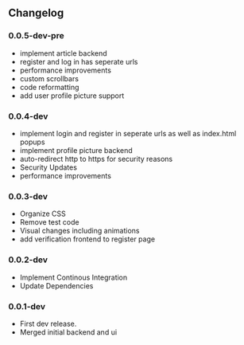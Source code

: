 ## Changelog

### 0.0.5-dev-pre

- implement article backend
- register and log in has seperate urls
- performance improvements
- custom scrollbars
- code reformatting
- add user profile picture support

### 0.0.4-dev

- implement login and register in seperate urls as well as index.html popups
- implement profile picture backend
- auto-redirect http to https for security reasons
- Security Updates
- performance improvements

### 0.0.3-dev

- Organize CSS
- Remove test code
- Visual changes including animations
- add verification frontend to register page

### 0.0.2-dev

- Implement Continous Integration
- Update Dependencies

### 0.0.1-dev

- First dev release.
- Merged initial backend and ui
